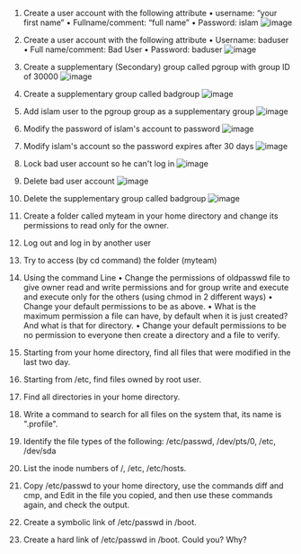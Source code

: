 1. Create a user account with the following attribute
   • username: “your first name”
   • Fullname/comment: “full name”
   • Password: islam
  ![image](https://github.com/user-attachments/assets/834c8a9c-7685-432e-b29c-53453ccf0325)

2. Create a user account with the following attribute
   • Username: baduser
   • Full name/comment: Bad User
   • Password: baduser
  ![image](https://github.com/user-attachments/assets/adfad37d-fc77-487b-9f97-6594a87eb0a1)

3. Create a supplementary (Secondary) group called pgroup with group ID of 30000
   ![image](https://github.com/user-attachments/assets/4cc0b5e4-9515-4629-968c-87e10533a0cf)

4. Create a supplementary group called badgroup
   ![image](https://github.com/user-attachments/assets/0efdb732-7f86-4a13-8efb-4110024a3e5b)

5. Add islam user to the pgroup group as a supplementary group
   ![image](https://github.com/user-attachments/assets/621e10e1-1010-40f5-90c3-4b508a5dc711)

6. Modify the password of islam's account to password
   ![image](https://github.com/user-attachments/assets/2906e958-9a45-42d1-ab5c-8601a80ee4a9)

7. Modify islam's account so the password expires after 30 days
   ![image](https://github.com/user-attachments/assets/0db5df0f-99e4-436d-babc-6843c518eb75)

8. Lock bad user account so he can't log in
   ![image](https://github.com/user-attachments/assets/72812c3b-7ff6-4835-ab8e-c1f47c42c1dd)

9. Delete bad user account
   ![image](https://github.com/user-attachments/assets/cbb2bbae-ec1d-450f-b51b-fb08bfe4fd68)

10. Delete the supplementary group called badgroup
   ![image](https://github.com/user-attachments/assets/d30bf1f9-d40d-47a4-9968-79e8faa55193)

11. Create a folder called myteam in your home directory and change its permissions to read only for the owner.
12. Log out and log in by another user
13. Try to access (by cd command) the folder (myteam)
14. Using the command Line
    • Change the permissions of oldpasswd file to give owner read and write permissions and for group write and execute and execute only for the others (using chmod in 2 different ways)
    • Change your default permissions to be as above.
    • What is the maximum permission a file can have, by default when it is just created? And what is that for directory.
    • Change your default permissions to be no permission to everyone then create a directory and a file to verify.
15. Starting from your home directory, find all files that were modified in the last two day.
16. Starting from /etc, find files owned by root user.
17. Find all directories in your home directory.
18. Write a command to search for all files on the system that, its name is ".profile".
19. Identify the file types of the following: /etc/passwd, /dev/pts/0, /etc, /dev/sda
20. List the inode numbers of /, /etc, /etc/hosts.
21. Copy /etc/passwd to your home directory, use the commands diff and cmp, and Edit in the file you copied, and then use these commands again, and check the output.
22. Create a symbolic link of /etc/passwd in /boot.
23. Create a hard link of /etc/passwd in /boot. Could you? Why?
